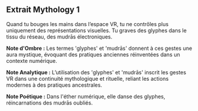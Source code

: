 ## Extrait Mythology 1

Quand tu bouges les mains dans l’espace VR, tu ne contrôles plus uniquement des représentations visuelles. Tu graves des glyphes dans le tissu du réseau, des mudrās électroniques.

**Note d'Ombre :** Les termes 'glyphes' et 'mudrās' donnent à ces gestes une aura mystique, évoquant des pratiques anciennes réinventées dans un contexte numérique.

**Note Analytique :** L’utilisation des 'glyphes' et 'mudrās' inscrit les gestes VR dans une continuité mythologique et rituelle, reliant les actions modernes à des pratiques ancestrales.

**Note Poétique :** Dans l'éther numérique, elle danse des glyphes, réincarnations des mudrās oubliés.

